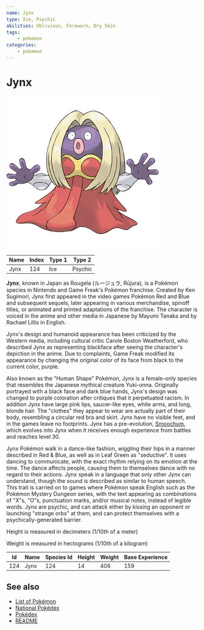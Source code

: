 ```yaml
---
name: Jynx
type: Ice, Psychic
abilities: Oblivious, Forewarn, Dry Skin
tags:
    - pokemon
categories:
    - pokemon
---
```


# Jynx


![Jynx](images/124.png)

| **Name** | **Index** | **Type 1** | **Type 2** |
|----|----|----|----|
| Jynx | 124 | Ice | Psychic  |

**Jynx**, known in Japan as Rougela (&#x30eb;&#x30fc;&#x30b8;&#x30e5;&#x30e9;, R&#x016b;jura), is a Pok&#x00e9;mon species in Nintendo and Game Freak's Pok&#x00e9;mon franchise. Created by Ken Sugimori, Jynx first appeared in the video games Pok&#x00e9;mon Red and Blue and subsequent sequels, later appearing in various merchandise, spinoff titles, or animated and printed adaptations of the franchise. The character is voiced in the anime and other media in Japanese by Mayumi Tanaka and by Rachael Lillis in English.

Jynx's design and humanoid appearance has been criticized by the Western media, including cultural critic Carole Boston Weatherford, who described Jynx as representing blackface after seeing the character's depiction in the anime. Due to complaints, Game Freak modified its appearance by changing the original color of its face from black to the current color, purple.

Also known as the "Human Shape" Pok&#x00e9;mon, Jynx is a female-only species that resembles the Japanese mythical creature Yuki-onna. Originally portrayed with a black face and dark blue hands, Jynx's design was changed to purple coloration after critiques that it perpetuated racism. In addition Jynx have large pink lips, saucer-like eyes, white arms, and long, blonde hair. The "clothes" they appear to wear are actually part of their body, resembling a circular red bra and skirt. Jynx have no visible feet, and in the games leave no footprints. Jynx has a pre-evolution, [Smoochum](Smoochum.md), which evolves into Jynx when it receives enough experience from battles and reaches level 30.

Jynx Pok&#x00e9;mon walk in a dance-like fashion, wiggling their hips in a manner described in Red & Blue, as well as in Leaf Green as "seductive". It uses dancing to communicate, with the exact rhythm relying on its emotion at the time. The dance affects people, causing them to themselves dance with no regard to their actions. Jynx speak in a language that only other Jynx can understand, though the sound is described as similar to human speech. This trait is carried on to games where Pok&#x00e9;mon speak English such as the Pok&#x00e9;mon Mystery Dungeon series, with the text appearing as combinations of "X"s, "O"s, punctuation marks, and/or musical notes, instead of legible words. Jynx are psychic, and can attack either by kissing an opponent or launching "strange orbs" at them, and can protect themselves with a psychically-generated barrier.

Height is measured in decimeters (1/10th of a meter)

Weight is measured in hectograms (1/10th of a kilogram)

| **Id** | **Name** | **Species Id** | **Height** | **Weight** | **Base Experience** |
|--------|----------|----------------|------------|------------|---------------------|
| 124 | Jynx | 124 | 14 | 406 | 159 |


## See also

- [List of Pokémon](../pokemon.md)
- [National Pokédex](../national_pokedex.md)
- [Pokédex](../pokedex.md)
- [README](../README.md)
